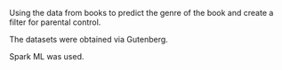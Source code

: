 Using the data from books to predict the genre of the book and create a filter for parental control.

The datasets were obtained via Gutenberg.

Spark ML was used.
